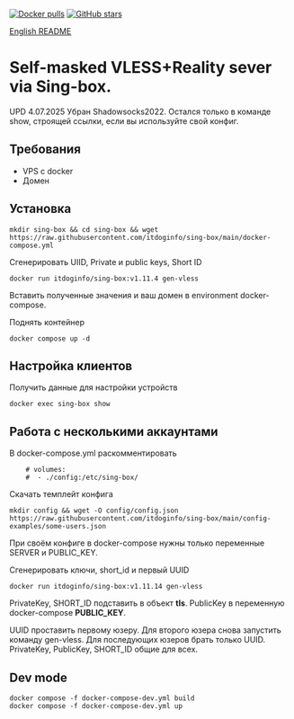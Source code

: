 [![Docker pulls](https://img.shields.io/docker/pulls/itdoginfo/sing-box?logo=docker&style=flat-square)](https://hub.docker.com/r/itdoginfo/sing-box)
[![GitHub stars](https://img.shields.io/github/stars/itdoginfo/sing-box?logo=github&style=flat-square)](https://github.com/itdoginfo/sing-box/)

[English README](https://github.com/itdoginfo/sing-box/blob/main/README.EN.md)

# Self-masked VLESS+Reality sever via Sing-box.

UPD 4.07.2025 Убран Shadowsocks2022. Остался только в команде show, строящей ссылки, если вы используйте свой конфиг.

## Требования
- VPS с docker
- Домен

## Установка
```
mkdir sing-box && cd sing-box && wget https://raw.githubusercontent.com/itdoginfo/sing-box/main/docker-compose.yml
```

Сгенерировать UIID, Private и public keys, Short ID
```
docker run itdoginfo/sing-box:v1.11.4 gen-vless
```

Вставить полученные значения и ваш домен в environment docker-compose.

Поднять контейнер
```
docker compose up -d
```

## Настройка клиентов
Получить данные для настройки устройств
```
docker exec sing-box show
```

## Работа с несколькими аккаунтами
В docker-compose.yml раскомментировать
```
    # volumes:
    #  - ./config:/etc/sing-box/
```

Скачать темплейт конфига
```
mkdir config && wget -O config/config.json https://raw.githubusercontent.com/itdoginfo/sing-box/main/config-examples/some-users.json
```

При своём конфиге в docker-compose нужны только переменные SERVER и PUBLIC_KEY.

Сгенерировать ключи, short_id и первый UUID
```
docker run itdoginfo/sing-box:v1.11.14 gen-vless
```
PrivateKey, SHORT_ID подставить в объект **tls**.
PublicKey в переменную docker-compose **PUBLIC_KEY**.

UUID проставить первому юзеру. Для второго юзера снова запустить команду gen-vless. Для последующих юзеров брать только UUID. PrivateKey, PublicKey, SHORT_ID общие для всех.

## Dev mode
```
docker compose -f docker-compose-dev.yml build
docker compose -f docker-compose-dev.yml up
```
